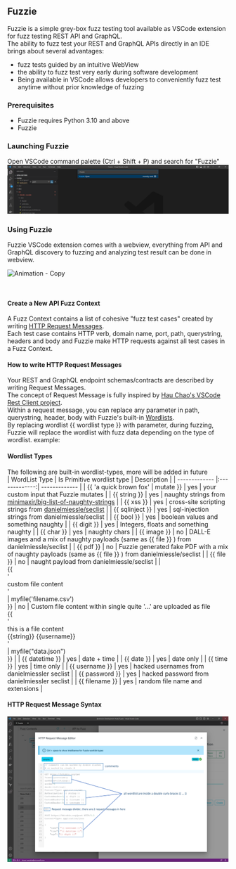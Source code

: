 ## Fuzzie 

Fuzzie is a simple grey-box fuzz testing tool available as VSCode extension for fuzz testing REST API and GraphQL.  
The ability to fuzz test your REST and GraphQL APIs directly in an IDE brings about several advantages:

* fuzz tests guided by an intuitive WebView
* the ability to fuzz test very early during software development
* Being available in VSCode allows developers to conveniently fuzz test anytime without prior knowledge of fuzzing

### Prerequisites    

* Fuzzie requires Python 3.10 and above
* Fuzzie 

### Launching Fuzzie  

Open VSCode command palette (Ctrl + Shift + P) and search for "Fuzzie"  
<img src="https://github.com/weixian-zhang/Fuzzie/blob/main/doc/how%20to%20launch%20fuzzie.png" />


### Using Fuzzie 

Fuzzie VSCode extension comes with a webview, everything from API and GraphQL discovery to fuzzing and analyzing test result can be done in webview.  

![Animation - Copy](https://user-images.githubusercontent.com/43234101/211010226-679c7e24-50a6-4a64-ad32-8fd3e40642fe.gif)

<br />  

#### Create a New API Fuzz Context

A Fuzz Context contains a list of cohesive "fuzz test cases" created by writing [HTTP Request Messages](#http-write-request-messages).  
Each test case contains HTTP verb, domain name, port, path, querystring, headers and body and Fuzzie make HTTP requests against all test cases in a Fuzz Context.  

#### How to write HTTP Request Messages  

Your REST and GraphQL endpoint schemas/contracts are described by writing Request Messages.  
The concept of Request Message is fully inspired by [Hau Chao's VSCode Rest Client project](https://github.com/Huachao/vscode-restclient#select-request-text).  
Within a request message, you can replace any parameter in path, querystring, header, body with Fuzzie's built-in [Wordlists](#wordlist-types).  
By replacing wordlist {{ wordlist type }} with parameter, during fuzzing, Fuzzie will replace the wordlist with fuzz data depending on the type of wordlist.
example:  

#### Wordlist Types
The following are built-in wordlist-types, more will be added in future  
| WordList Type | Is Primitive wordlist type | Description   |
| ------------- |:-------------:| ------------- |
| {{ 'a quick brown fox' &#124; mutate }} | yes | your custom input that Fuzzie mutates |
| {{ string }} |  yes | naughty strings from [minimaxir/big-list-of-naughty-strings](https://github.com/minimaxir/big-list-of-naughty-strings) |
| {{ xss }} | yes | cross-site scripting strings from [danielmiessle/seclist](https://github.com/danielmiessler/SecLists) |
| {{ sqlinject }} | yes | sql-injection strings from danielmiessle/seclist |
| {{ bool }} | yes | boolean values and something naughty |
| {{ digit }} | yes | Integers, floats and something naughty |
| {{ char }} | yes | naughty chars |
| {{ image }} |  no | DALL-E images and a mix of naughty payloads (same as {{ file }} ) from danielmiessle/seclist |
| {{ pdf }} |  no | Fuzzie generated fake PDF with a mix of naughty payloads (same as {{ file }} ) from danielmiessle/seclist |
| {{ file }} |  no | naught payload from danielmiessle/seclist |
| <br>{{<br> '<br>custom file content<br>'<br> &#124; myfile('filename.csv')<br> }} | no | Custom file content within single quite '...' are uploaded as file<br>{{<br>'<br>this is a file content<br>{{string}} {{username}}<br>'<br> &#124; myfile("data.json")<br>}}  |
| {{ datetime }} | yes | date + time |
| {{ date }} | yes | date only |
| {{ time }} | yes | time only |
| {{ username }} | yes | hacked usernames from danielmiessler seclist |
| {{ password }} | yes | hacked password from danielmiessler seclist |
| {{ filename }} | yes | random file name and extensions |  

#### HTTP Request Message Syntax

<img src="https://github.com/weixian-zhang/Fuzzie/blob/main/doc/tutorial/request-message-syntax-1.png" />





    

